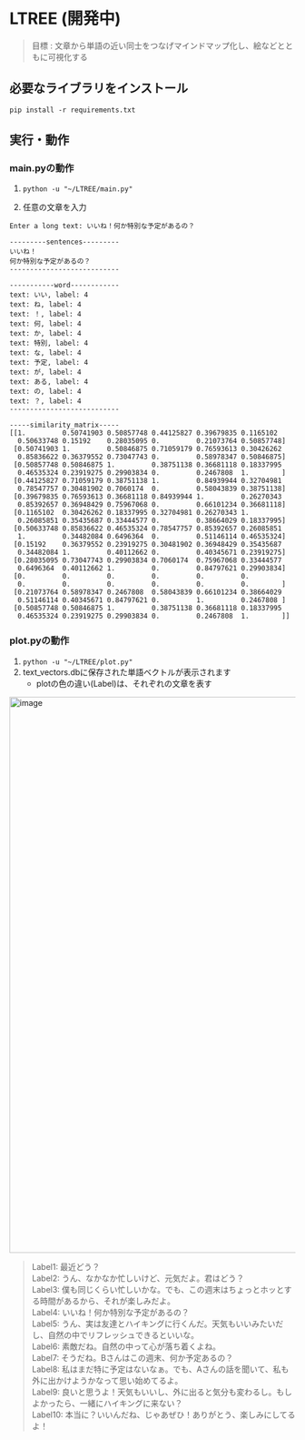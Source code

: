 # LTREE (開発中)
> 目標 : 文章から単語の近い同士をつなげマインドマップ化し、絵などとともに可視化する

## 必要なライブラリをインストール
```
pip install -r requirements.txt
```

## 実行・動作
### main.pyの動作
1. `python -u "~/LTREE/main.py"`

2. 任意の文章を入力
```
Enter a long text: いいね！何か特別な予定があるの？

---------sentences---------
いいね！
何か特別な予定があるの？
---------------------------

-----------word------------
text: いい, label: 4
text: ね, label: 4
text: ！, label: 4
text: 何, label: 4
text: か, label: 4
text: 特別, label: 4
text: な, label: 4
text: 予定, label: 4
text: が, label: 4
text: ある, label: 4
text: の, label: 4
text: ？, label: 4
---------------------------

-----similarity_matrix-----
[[1.         0.50741903 0.50857748 0.44125827 0.39679835 0.1165102
  0.50633748 0.15192    0.28035095 0.         0.21073764 0.50857748]
 [0.50741903 1.         0.50846875 0.71059179 0.76593613 0.30426262
  0.85836622 0.36379552 0.73047743 0.         0.58978347 0.50846875]
 [0.50857748 0.50846875 1.         0.38751138 0.36681118 0.18337995
  0.46535324 0.23919275 0.29903834 0.         0.2467808  1.        ]
 [0.44125827 0.71059179 0.38751138 1.         0.84939944 0.32704981
  0.78547757 0.30481902 0.7060174  0.         0.58043839 0.38751138]
 [0.39679835 0.76593613 0.36681118 0.84939944 1.         0.26270343
  0.85392657 0.36948429 0.75967068 0.         0.66101234 0.36681118]
 [0.1165102  0.30426262 0.18337995 0.32704981 0.26270343 1.
  0.26085851 0.35435687 0.33444577 0.         0.38664029 0.18337995]
 [0.50633748 0.85836622 0.46535324 0.78547757 0.85392657 0.26085851
  1.         0.34482084 0.6496364  0.         0.51146114 0.46535324]
 [0.15192    0.36379552 0.23919275 0.30481902 0.36948429 0.35435687
  0.34482084 1.         0.40112662 0.         0.40345671 0.23919275]
 [0.28035095 0.73047743 0.29903834 0.7060174  0.75967068 0.33444577
  0.6496364  0.40112662 1.         0.         0.84797621 0.29903834]
 [0.         0.         0.         0.         0.         0.
  0.         0.         0.         0.         0.         0.        ]
 [0.21073764 0.58978347 0.2467808  0.58043839 0.66101234 0.38664029
  0.51146114 0.40345671 0.84797621 0.         1.         0.2467808 ]
 [0.50857748 0.50846875 1.         0.38751138 0.36681118 0.18337995
  0.46535324 0.23919275 0.29903834 0.         0.2467808  1.        ]]
```

### plot.pyの動作
1. `python -u "~/LTREE/plot.py"`
2. text_vectors.dbに保存された単語ベクトルが表示されます
   - plotの色の違い(Label)は、それぞれの文章を表す
<img width="978" alt="image" src="https://github.com/ka1ut/LTREE/assets/108340480/e3248a3e-675c-4e10-8214-3fc13abf38ef">

>Label1: 最近どう？<br/>
Label2: うん、なかなか忙しいけど、元気だよ。君はどう？<br/>
Label3: 僕も同じくらい忙しいかな。でも、この週末はちょっとホッとする時間があるから、それが楽しみだよ。<br/>
Label4: いいね！何か特別な予定があるの？<br/>
Label5: うん、実は友達とハイキングに行くんだ。天気もいいみたいだし、自然の中でリフレッシュできるといいな。<br/>
Label6: 素敵だね。自然の中って心が落ち着くよね。<br/>
Label7: そうだね。Bさんはこの週末、何か予定あるの？<br/>
Label8: 私はまだ特に予定はないなぁ。でも、Aさんの話を聞いて、私も外に出かけようかなって思い始めてるよ。<br/>
Label9: 良いと思うよ！天気もいいし、外に出ると気分も変わるし。もしよかったら、一緒にハイキングに来ない？<br/>
Label10: 本当に？いいんだね、じゃあぜひ！ありがとう、楽しみにしてるよ！<br/>
